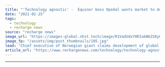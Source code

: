 ```yaml
---
title: "'Technology agnostic' -  Equinor boss Opedal wants market to decide between blue and green hydrogen"
date: "2021-02-25"
tags: 
  - technology
  - recharge news
source: "recharge news"
image_url: "https://images-global.nhst.tech/image/R1VadUdxY0RIakN6ZS8yQW9ITXV0bkwzY2YxRU12Q2I3b3E5RzI0MTczUT0=/nhst/binary/64110ce47708bad98d548237e6acfd6d"
image_fp: "/assets/img/post_thumbnails/105.jpg"
lead: "Chief executive of Norwegian giant claims development of global market for clean-burning gas could be placed at risk by increased costs if countries rush into decisions"
article_url: "https://www.rechargenews.com/technology/technology-agnostic-equinor-boss-opedal-wants-market-to-decide-between-blue-and-green-hydrogen/2-1-970452"
---
```


---
